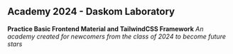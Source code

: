 ## Academy 2024 - Daskom Laboratory

**Practice Basic Frontend Material and TailwindCSS Framework**
*An academy created for newcomers from the class of 2024 to become future stars*